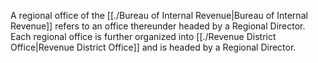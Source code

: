 A regional office of the [[./Bureau of Internal Revenue|Bureau of Internal Revenue]] refers to an office thereunder headed by a Regional Director. Each regional office is further organized into [[./Revenue District Office|Revenue District Office]] and is headed by a Regional Director.
